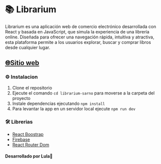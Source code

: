 
# 📚 Librarium
Librarium es una aplicación web de comercio electrónico desarrollada con React y basada en JavaScript, que simula la experiencia de una librería online. Diseñada para ofrecer una navegación rápida, intuitiva y atractiva, esta plataforma permite a los usuarios explorar, buscar y comprar libros desde cualquier lugar.

## [🌐​Sitio web](/public/librarium-inicio.JPG)

### ⚙️​ Instalacion 
1. Clone el repositorio 
2. Ejecute el comando `cd librarium-sarno` para moverse a la carpeta del proyecto 
3. Instale dependencias ejecutando `npm install` 
4. Para levantar la app en un servidor local ejecute `npm run dev`

### 🛠️ Librerias 
- [React Boostrap](https://react-bootstrap.netlify.app/)
- [Firebase](https://console.firebase.google.com/u/3/?hl=es-419) 
- [React Router Dom](https://reactrouter.com/) 

#### Desarrollado por​ ​Lula🍓 ​ 